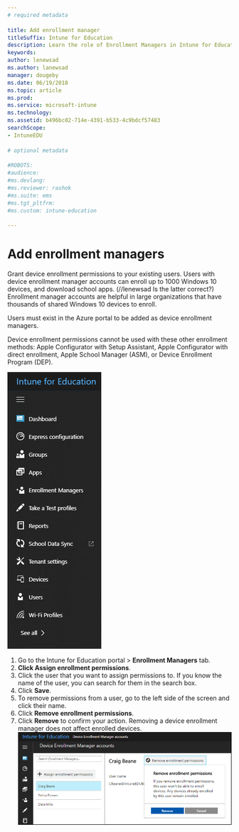 ```yaml
---
# required metadata

title: Add enrollment manager
titleSuffix: Intune for Education
description: Learn the role of Enrollment Managers in Intune for Education.
keywords:
author: lenewsad
ms.author: lanewsad
manager: dougeby
ms.date: 06/19/2018
ms.topic: article
ms.prod:
ms.service: microsoft-intune
ms.technology:
ms.assetid: b496bc02-714e-4391-b533-4c9bdcf57483
searchScope:
- IntuneEDU

# optional metadata

#ROBOTS:
#audience:
#ms.devlang:
#ms.reviewer: rashok
#ms.suite: ems
#ms.tgt_pltfrm:
#ms.custom: intune-education

---
```


# Add enrollment managers

Grant device enrollment permissions to your existing users. Users with device enrollment manager accounts can  enroll up to 1000 Windows 10 devices, and download school apps. (//lenewsad Is the latter correct?) Enrollment manager accounts are helpful in large organizations that have thousands of shared Windows 10 devices to enroll. 

Users must exist in the Azure portal to be added as device enrollment managers.

Device enrollment permissions cannot be used with these other enrollment methods: Apple Configurator with Setup Assistant, Apple Configurator with direct enrollment, Apple School Manager (ASM), or Device Enrollment Program (DEP). 


  ![Dashboard left hand side](./media/dashboard-002-left-sidebar-list.png)

1. Go to the Intune for Education portal > **Enrollment Managers** tab.
2. **Click Assign enrollment permissions**.
3. Click the user that you want to assign permissions to. If you know the name of the user, you can search for them in the search box.
4. Click **Save**.
5. To remove permissions from a user, go to the left side of the screen and click their name. 
6. Click **Remove enrollment permissions**.
7. Click **Remove** to confirm your action. Removing a device enrollment manager does not affect enrolled devices.
  ![Remove enrollment permissions button selected while viewing an individual Enrollment Manager's page](./media/enroll-mgrs-003-remove-enrollment-permissions.png)
